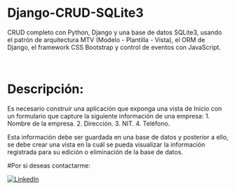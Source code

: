 # Django-CRUD-SQLite3

CRUD completo con Python, Django y una base de datos SQLite3, usando el patrón de arquitectura MTV (Modelo - Plantilla - Vista), el ORM de Django, el framework CSS Bootstrap y control de eventos con JavaScript.

<br/>

<h1>Descripción:</h1>
Es necesario construir una aplicación que exponga una vista de Inicio con un formulario que capture
la siguiente información de una empresa:
1. Nombre de la empresa.
2. Dirección.
3. NIT.
4. Teléfono.

Esta información debe ser guardada en una base de datos y posterior a ello, se debe crear una vista
en la cuál se pueda visualizar la información registrada para su edición o eliminación de la base de
datos. 



#Por si deseas contactarme:

[![LinkedIn](https://img.shields.io/badge/LinkedIn-Kevin_Requena-0077B5?style=for-the-badge&logo=linkedin&logoColor=white&labelColor=101010)](https://www.linkedin.com/in/kevin-requena-9aa160241)
